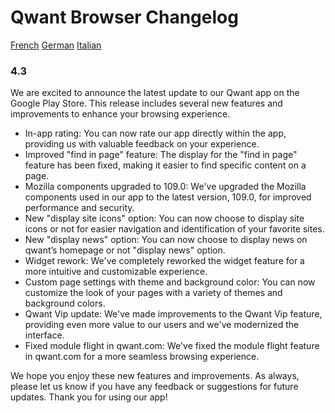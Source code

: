 
# Qwant Browser Changelog

[French](https://github.com/Qwant/QwantBrowserAndroid/blob/main/CHANGELOG_fr.md)
[German](https://github.com/Qwant/QwantBrowserAndroid/blob/main/CHANGELOG_de.md)
[Italian](https://github.com/Qwant/QwantBrowserAndroid/blob/main/CHANGELOG_it.md)

### 4.3

We are excited to announce the latest update to our Qwant app on the Google Play Store. This release includes several new features and improvements to enhance your browsing experience.

* In-app rating: You can now rate our app directly within the app, providing us with valuable feedback on your experience.
* Improved "find in page" feature: The display for the "find in page" feature has been fixed, making it easier to find specific content on a page.
* Mozilla components upgraded to 109.0: We've upgraded the Mozilla components used in our app to the latest version, 109.0, for improved performance and security.
* New "display site icons" option: You can now choose to display site icons or not for easier navigation and identification of your favorite sites.
* New "display news" option: You can now choose to display news on qwant’s homepage or not "display news" option.
* Widget rework: We've completely reworked the widget feature for a more intuitive and customizable experience.
* Custom page settings with theme and background color: You can now customize the look of your pages with a variety of themes and background colors.
* Qwant Vip update: We've made improvements to the Qwant Vip feature, providing even more value to our users and we've modernized the interface.
* Fixed module flight in qwant.com: We've fixed the module flight feature in qwant.com for a more seamless browsing experience.

We hope you enjoy these new features and improvements. As always, please let us know if you have any feedback or suggestions for future updates. Thank you for using our app!


